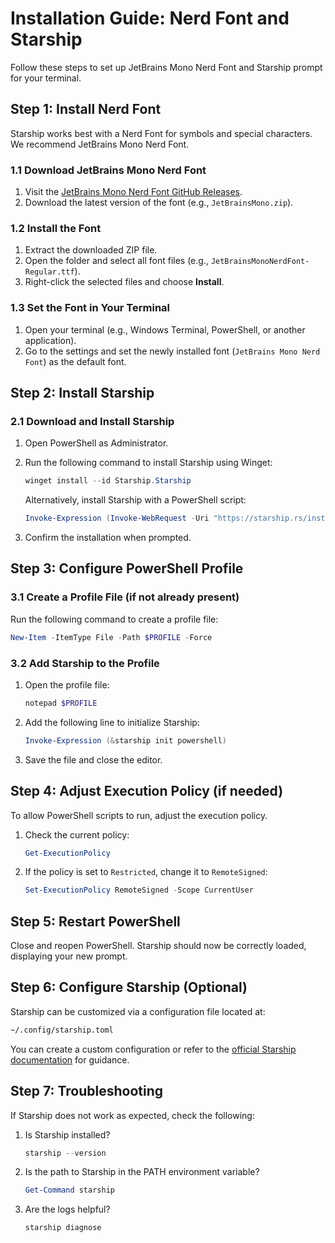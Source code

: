 
# Installation Guide: Nerd Font and Starship

Follow these steps to set up JetBrains Mono Nerd Font and Starship prompt for your terminal.

## Step 1: Install Nerd Font
Starship works best with a Nerd Font for symbols and special characters. We recommend JetBrains Mono Nerd Font.

### 1.1 Download JetBrains Mono Nerd Font
1. Visit the [JetBrains Mono Nerd Font GitHub Releases](https://github.com/ryanoasis/nerd-fonts/releases).
2. Download the latest version of the font (e.g., `JetBrainsMono.zip`).

### 1.2 Install the Font
1. Extract the downloaded ZIP file.
2. Open the folder and select all font files (e.g., `JetBrainsMonoNerdFont-Regular.ttf`).
3. Right-click the selected files and choose **Install**.

### 1.3 Set the Font in Your Terminal
1. Open your terminal (e.g., Windows Terminal, PowerShell, or another application).
2. Go to the settings and set the newly installed font (`JetBrains Mono Nerd Font`) as the default font.

## Step 2: Install Starship
### 2.1 Download and Install Starship
1. Open PowerShell as Administrator.
2. Run the following command to install Starship using Winget:

   ```powershell
   winget install --id Starship.Starship
   ```

   Alternatively, install Starship with a PowerShell script:

   ```powershell
   Invoke-Expression (Invoke-WebRequest -Uri "https://starship.rs/install.ps1" -UseBasicParsing).Content
   ```

3. Confirm the installation when prompted.

## Step 3: Configure PowerShell Profile
### 3.1 Create a Profile File (if not already present)
Run the following command to create a profile file:

```powershell
New-Item -ItemType File -Path $PROFILE -Force
```

### 3.2 Add Starship to the Profile
1. Open the profile file:

   ```powershell
   notepad $PROFILE
   ```

2. Add the following line to initialize Starship:

   ```powershell
   Invoke-Expression (&starship init powershell)
   ```

3. Save the file and close the editor.

## Step 4: Adjust Execution Policy (if needed)
To allow PowerShell scripts to run, adjust the execution policy.

1. Check the current policy:

   ```powershell
   Get-ExecutionPolicy
   ```

2. If the policy is set to `Restricted`, change it to `RemoteSigned`:

   ```powershell
   Set-ExecutionPolicy RemoteSigned -Scope CurrentUser
   ```

## Step 5: Restart PowerShell
Close and reopen PowerShell. Starship should now be correctly loaded, displaying your new prompt.

## Step 6: Configure Starship (Optional)
Starship can be customized via a configuration file located at:

```bash
~/.config/starship.toml
```

You can create a custom configuration or refer to the [official Starship documentation](https://starship.rs/config/) for guidance.

## Step 7: Troubleshooting
If Starship does not work as expected, check the following:

1. Is Starship installed?

   ```powershell
   starship --version
   ```

2. Is the path to Starship in the PATH environment variable?

   ```powershell
   Get-Command starship
   ```

3. Are the logs helpful?

   ```powershell
   starship diagnose
   ```
